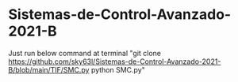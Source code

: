 # Sistemas-de-Control-Avanzado-2021-B

Just run below command at terminal
"git clone https://github.com/sky63l/Sistemas-de-Control-Avanzado-2021-B/blob/main/TIF/SMC.py
python SMC.py"
